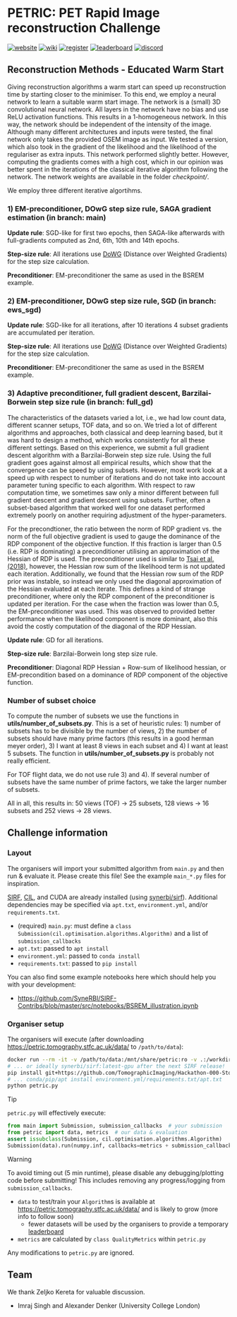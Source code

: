 # PETRIC: PET Rapid Image reconstruction Challenge

[![website](https://img.shields.io/badge/announcement-website-purple?logo=workplace&logoColor=white)](https://www.ccpsynerbi.ac.uk/events/petric/)
[![wiki](https://img.shields.io/badge/details-wiki-blue?logo=googledocs&logoColor=white)](https://github.com/SyneRBI/PETRIC/wiki)
[![register](https://img.shields.io/badge/participate-register-green?logo=ticktick&logoColor=white)](https://github.com/SyneRBI/PETRIC/issues/new/choose)
[![leaderboard](https://img.shields.io/badge/rankings-leaderboard-orange?logo=tensorflow&logoColor=white)](https://petric.tomography.stfc.ac.uk/leaderboard)
[![discord](https://img.shields.io/badge/chat-discord-blue?logo=discord&logoColor=white)](https://discord.gg/Ayd72Aa4ry)


## Reconstruction Methods - Educated Warm Start
Giving reconstruction algorithms a warm start can speed up reconstruction time by starting closer to the minimiser. To this end, we employ a neural network to learn a suitable warm start image. The network is a (small) 3D convolutional neural network. All layers in the network have no bias and use ReLU activation functions. This results in a 1-homogeneous network. In this way, the network should be independent of the intensity of the image. Although many different architectures and inputs were tested, the final network only takes the provided OSEM image as input. We tested a version, which also took in the gradient of the likelihood and the likelihood of the regulariser as extra inputs. This network performed slightly better. However, computing the gradients comes with a high cost, which in our opinion was better spent in the iterations of the classical iterative algorithm following the network. The network weights are available in the folder *checkpoint/*.

We employ three different iterative algortihms.

### 1) EM-preconditioner, DOwG step size rule, SAGA gradient estimation (in branch: main)
**Update rule**: SGD-like for first two epochs, then SAGA-like afterwards with full-gradients computed as 2nd, 6th, 10th and 14th epochs. 

**Step-size rule**: All iterations use [DoWG](https://arxiv.org/abs/2305.16284) (Distance over Weighted Gradients) for the step size calculation. 

**Preconditioner**: EM-preconditioner the same as used in the BSREM example.


### 2) EM-preconditioner, DOwG step size rule, SGD (in branch: ews_sgd)
**Update rule**: SGD-like for all iterations, after 10 iterations 4 subset gradients are accumulated per iteration.

**Step-size rule**: All iterations use [DoWG](https://arxiv.org/abs/2305.16284) (Distance over Weighted Gradients) for the step size calculation. 

**Preconditioner**: EM-preconditioner the same as used in the BSREM example.


### 3) Adaptive preconditioner, full gradient descent, Barzilai-Borwein step size rule (in branch: full_gd)

The characteristics of the datasets varied a lot, i.e., we had low count data, different scanner setups, TOF data, and so on. We tried a lot of different algorithms and approaches, both classical and deep learning based, but it was hard to design a method, which works consistently for all these different settings. Based on this experience, we submit a full gradient descent algorithm with a Barzilai-Borwein step size rule. Using the full gradient goes against almost all empirical results, which show that the convergence can be speed by using subsets. However, most work look at a speed up with respect to number of iterations and do not take into account parameter tuning specific to each algorithm. With respect to raw computation time, we sometimes saw only a minor different between full gradient descent and gradient descent using subsets. Further, often a subset-based algorithm that worked well for one dataset performed extremely poorly on another requiring adjustment of the hyper-parameters.

For the precondtioner, the ratio between the norm of RDP gradient vs. the norm of the full objective gradient is used to gauge the dominance of the RDP component of the objective function. If this fraction is larger than 0.5 (i.e. RDP is dominating) a preconditioner utilising an approximation of the Hessian of RDP is used. The preconditioner used is similar to [Tsai et al. (2018)](https://pubmed.ncbi.nlm.nih.gov/29610077/), however, the Hessian row sum of the likelihood term is not updated each iteration. Additionally, we found that the Hessian row sum of the RDP prior was instable, so instead we only used the diagonal approximation of the Hessian evaluated at each iterate. This defines a kind of strange preconditioner, where only the RDP component of the preconditioner is updated per iteration. For the case when the fraction was lower than 0.5, the EM-preconditioner was used. This was observed to provided better performance when the likelihood component is more dominant, also this avoid the costly computation of the diagonal of the RDP Hessian.

**Update rule**: GD for all iterations.

**Step-size rule**: Barzilai-Borwein long step size rule. 

**Preconditioner**: Diagonal RDP Hessian + Row-sum of likelihood hessian, or EM-precondition based on a dominance of RDP component of the objective function.

### Number of subset choice 
To compute the number of subsets we use the functions in **utils/number_of_subsets.py**. This is a set of heuristic rules: 1) number of subsets has to be divisible by the number of views, 2) the number of subsets should have many prime factors (this results in a good herman meyer order), 3) I want at least 8 views in each subset and 4) I want at least 5 subsets. The function in **utils/number_of_subsets.py** is probably not really efficient. 

For TOF flight data, we do not use rule 3) and 4). If several number of subsets have the same number of prime factors, we take the larger number of subsets. 

All in all, this results in: 50 views (TOF) -> 25 subsets, 128 views -> 16 subsets and 252 views -> 28 views.


## Challenge information

### Layout

The organisers will import your submitted algorithm from `main.py` and then run & evaluate it.
Please create this file! See the example `main_*.py` files for inspiration.

[SIRF](https://github.com/SyneRBI/SIRF), [CIL](https://github.com/TomographicImaging/CIL), and CUDA are already installed (using [synerbi/sirf](https://github.com/synerbi/SIRF-SuperBuild/pkgs/container/sirf)).
Additional dependencies may be specified via `apt.txt`, `environment.yml`, and/or `requirements.txt`.

- (required) `main.py`: must define a `class Submission(cil.optimisation.algorithms.Algorithm)` and a list of `submission_callbacks`
- `apt.txt`: passed to `apt install`
- `environment.yml`: passed to `conda install`
- `requirements.txt`: passed to `pip install`

You can also find some example notebooks here which should help you with your development:
- https://github.com/SyneRBI/SIRF-Contribs/blob/master/src/notebooks/BSREM_illustration.ipynb

### Organiser setup

The organisers will execute (after downloading https://petric.tomography.stfc.ac.uk/data/ to `/path/to/data`):

```sh
docker run --rm -it -v /path/to/data:/mnt/share/petric:ro -v .:/workdir -w /workdir --gpus all synerbi/sirf:edge-gpu /bin/bash
# ... or ideally synerbi/sirf:latest-gpu after the next SIRF release!
pip install git+https://github.com/TomographicImaging/Hackathon-000-Stochastic-QualityMetrics
# ... conda/pip/apt install environment.yml/requirements.txt/apt.txt
python petric.py
```

> [!TIP]
> `petric.py` will effectively execute:
>
> ```python
> from main import Submission, submission_callbacks  # your submission
> from petric import data, metrics  # our data & evaluation
> assert issubclass(Submission, cil.optimisation.algorithms.Algorithm)
> Submission(data).run(numpy.inf, callbacks=metrics + submission_callbacks)
> ```

<!-- br -->

> [!WARNING]
> To avoid timing out (5 min runtime), please disable any debugging/plotting code before submitting!
> This includes removing any progress/logging from `submission_callbacks`.

- `data` to test/train your `Algorithm`s is available at https://petric.tomography.stfc.ac.uk/data/ and is likely to grow (more info to follow soon)
  + fewer datasets will be used by the organisers to provide a temporary [leaderboard](https://petric.tomography.stfc.ac.uk/leaderboard)
- `metrics` are calculated by `class QualityMetrics` within `petric.py`

Any modifications to `petric.py` are ignored.


## Team

We thank Zeljko Kereta for valuable discussion.

- Imraj Singh and Alexander Denker (University College London)

